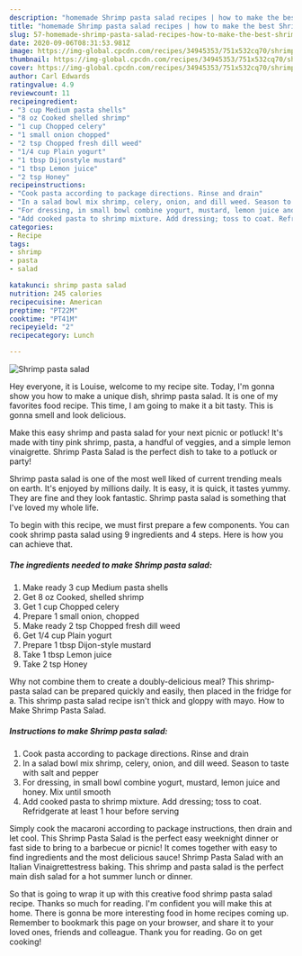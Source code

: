 ```yaml
---
description: "homemade Shrimp pasta salad recipes | how to make the best Shrimp pasta salad"
title: "homemade Shrimp pasta salad recipes | how to make the best Shrimp pasta salad"
slug: 57-homemade-shrimp-pasta-salad-recipes-how-to-make-the-best-shrimp-pasta-salad
date: 2020-09-06T08:31:53.981Z
image: https://img-global.cpcdn.com/recipes/34945353/751x532cq70/shrimp-pasta-salad-recipe-main-photo.jpg
thumbnail: https://img-global.cpcdn.com/recipes/34945353/751x532cq70/shrimp-pasta-salad-recipe-main-photo.jpg
cover: https://img-global.cpcdn.com/recipes/34945353/751x532cq70/shrimp-pasta-salad-recipe-main-photo.jpg
author: Carl Edwards
ratingvalue: 4.9
reviewcount: 11
recipeingredient:
- "3 cup Medium pasta shells"
- "8 oz Cooked shelled shrimp"
- "1 cup Chopped celery"
- "1 small onion chopped"
- "2 tsp Chopped fresh dill weed"
- "1/4 cup Plain yogurt"
- "1 tbsp Dijonstyle mustard"
- "1 tbsp Lemon juice"
- "2 tsp Honey"
recipeinstructions:
- "Cook pasta according to package directions. Rinse and drain"
- "In a salad bowl mix shrimp, celery, onion, and dill weed. Season to taste with salt and pepper"
- "For dressing, in small bowl combine yogurt, mustard, lemon juice and honey. Mix until smooth"
- "Add cooked pasta to shrimp mixture. Add dressing; toss to coat. Refridgerate at least 1 hour before serving"
categories:
- Recipe
tags:
- shrimp
- pasta
- salad

katakunci: shrimp pasta salad 
nutrition: 245 calories
recipecuisine: American
preptime: "PT22M"
cooktime: "PT41M"
recipeyield: "2"
recipecategory: Lunch

---
```



![Shrimp pasta salad](https://img-global.cpcdn.com/recipes/34945353/751x532cq70/shrimp-pasta-salad-recipe-main-photo.jpg)

Hey everyone, it is Louise, welcome to my recipe site. Today, I'm gonna show you how to make a unique dish, shrimp pasta salad. It is one of my favorites food recipe. This time, I am going to make it a bit tasty. This is gonna smell and look delicious.

Make this easy shrimp and pasta salad for your next picnic or potluck! It&#39;s made with tiny pink shrimp, pasta, a handful of veggies, and a simple lemon vinaigrette. Shrimp Pasta Salad is the perfect dish to take to a potluck or party!

Shrimp pasta salad is one of the most well liked of current trending meals on earth. It's enjoyed by millions daily. It is easy, it is quick, it tastes yummy. They are fine and they look fantastic. Shrimp pasta salad is something that I've loved my whole life.


To begin with this recipe, we must first prepare a few components. You can cook shrimp pasta salad using 9 ingredients and 4 steps. Here is how you can achieve that.

<!--inarticleads1-->

##### The ingredients needed to make Shrimp pasta salad:

1. Make ready 3 cup Medium pasta shells
1. Get 8 oz Cooked, shelled shrimp
1. Get 1 cup Chopped celery
1. Prepare 1 small onion, chopped
1. Make ready 2 tsp Chopped fresh dill weed
1. Get 1/4 cup Plain yogurt
1. Prepare 1 tbsp Dijon-style mustard
1. Take 1 tbsp Lemon juice
1. Take 2 tsp Honey


Why not combine them to create a doubly-delicious meal? This shrimp-pasta salad can be prepared quickly and easily, then placed in the fridge for a. This shrimp pasta salad recipe isn&#39;t thick and gloppy with mayo. How to Make Shrimp Pasta Salad. 

<!--inarticleads2-->

##### Instructions to make Shrimp pasta salad:

1. Cook pasta according to package directions. Rinse and drain
1. In a salad bowl mix shrimp, celery, onion, and dill weed. Season to taste with salt and pepper
1. For dressing, in small bowl combine yogurt, mustard, lemon juice and honey. Mix until smooth
1. Add cooked pasta to shrimp mixture. Add dressing; toss to coat. Refridgerate at least 1 hour before serving


Simply cook the macaroni according to package instructions, then drain and let cool. This Shrimp Pasta Salad is the perfect easy weeknight dinner or fast side to bring to a barbecue or picnic! It comes together with easy to find ingredients and the most delicious sauce! Shrimp Pasta Salad with an Italian Vinaigrettestress baking. This shrimp and pasta salad is the perfect main dish salad for a hot summer lunch or dinner. 

So that is going to wrap it up with this creative food shrimp pasta salad recipe. Thanks so much for reading. I'm confident you will make this at home. There is gonna be more interesting food in home recipes coming up. Remember to bookmark this page on your browser, and share it to your loved ones, friends and colleague. Thank you for reading. Go on get cooking!
